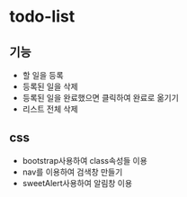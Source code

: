 # todo-list

## 기능
- 할 일을 등록
- 등록된 일을 삭제
- 등록된 일을 완료했으면 클릭하여 완료로 옮기기
- 리스트 전체 삭제

## css
- bootstrap사용하여 class속성들 이용
- nav를 이용하여 검색창 만들기
- sweetAlert사용하여 알림창 이용
